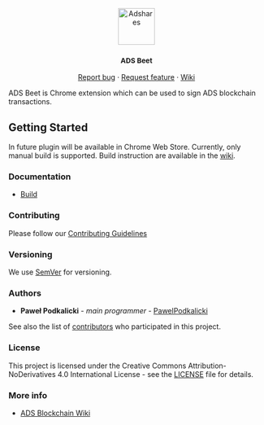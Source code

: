 <p align="center">
  <a href="https://adshares.net/">
    <img src="https://adshares.net/logos/ads.svg" alt="Adshares" width=72 height=72>
  </a>
  <h3 align="center"><small>ADS Beet</small></h3>
  <p align="center">
    <a href="https://github.com/adshares/ads-beet/issues/new?template=bug_report.md&labels=Bug">Report bug</a>
    ·
    <a href="https://github.com/adshares/ads-beet/issues/new?template=feature_request.md&labels=New%20Feature">Request feature</a>
    ·
    <a href="https://github.com/adshares/ads-beet/wiki">Wiki</a>
  </p>
</p>

ADS Beet is Chrome extension which can be used to sign ADS blockchain transactions.

## Getting Started

In future plugin will be available in Chrome Web Store.
Currently, only manual build is supported.
Build instruction are available in the [wiki](https://github.com/adshares/ads-beet/wiki/Building-extension).

### Documentation

- [Build](https://github.com/adshares/ads-beet/wiki/Building-extension)
<!--
- [Usage](https://github.com/adshares/php-ads-client/wiki#usage)
- [Tests](https://github.com/adshares/php-beet/wiki#tests)
-->

### Contributing

Please follow our [Contributing Guidelines](docs/CONTRIBUTING.md)

### Versioning

We use [SemVer](http://semver.org/) for versioning. 
<!--For the versions available, see the [tags on this repository](https://github.com/adshares/ads-beet/tags).--> 

### Authors

- **Paweł Podkalicki** - _main programmer_ - [PawelPodkalicki](https://github.com/PawelPodkalicki)

See also the list of [contributors](https://github.com/adshares/ads-beet/contributors) who participated in this project.

### License

This project is licensed under the Creative Commons Attribution-NoDerivatives 4.0 International License - see the [LICENSE](LICENSE) file for details.

### More info

- [ADS Blockchain Wiki](https://github.com/adshares/ads/wiki)
